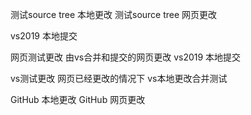 测试source tree 本地更改
测试source tree 网页更改

vs2019 本地提交 

网页测试更改 由vs合并和提交的网页更改
vs2019 本地提交 


vs测试更改 网页已经更改的情况下 vs本地更改合并测试 

GitHub 本地更改
GitHub 网页更改
